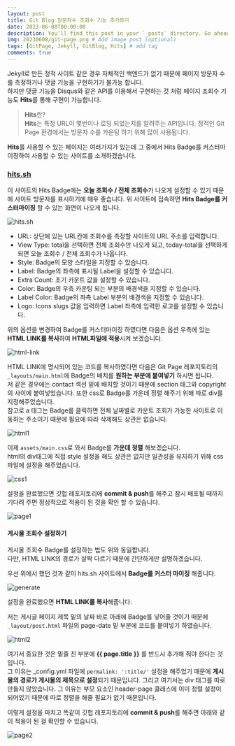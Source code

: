 ```yaml
---
layout: post
title: Git Blog 방문자수 조회수 기능 추가하기
date: 2023-06-08T00:00:00
description: You’ll find this post in your `_posts` directory. Go ahead and edit it and re-build the site to see your changes. # Add post description (optional)
img: 20230608/git-page.png # Add image post (optional)
tags: [GitPage, Jekyll, GitBlog, Hits] # add tag
comments: true
---
```

Jekyll로 만든 정적 사이트 같은 경우 자체적인 백엔드가 없기 때문에 페이지 방문자 수를 측정하거나 댓글 기능을 구현하기가 불가능 합니다.  
하지만 댓글 기능을 Disqus와 같은 API를 이용해서 구현하는 것 처럼 페이지 조회수 기능도 **Hits**를 통해 구현이 가능합니다.

> **Hits**란?  
> **Hits**는 특정 URL이 몇번이나 로딩 되었는지를 알려주는 API입니다. 정적인 Git Page 환경에서는 방문자 수를 카운팅 하기 위해 많이 사용됩니다.

**Hits**를 사용할 수 있는 페이지는 여러가지가 있는데 그 중에서 Hits Badge를 커스터마이징하여 사용할 수 있는 사이트를 소개하겠습니다.

### **[hits.sh](https://hits.sh/)** 
이 사이트의 Hits Badge에는 **오늘 조회수 / 전체 조회수**가 나오게 설정할 수 있기 때문에 사이트 방문자를 표시하기에 매우 좋습니다.
위 사이트에 접속하면 **Hits Badge를 커스터마이징** 할 수 있는 화면이 나오게 됩니다.

![hits.sh]({{site.baseurl}}/assets/img/20230608/generate-badge.png)

* URL: 상단에 있는 URL칸에 조회수를 측정할 사이트의 URL 주소를 입력합니다.
* View Type: total을 선택하면 전체 조회수만 나오게 되고, today-total을 선택하게 되면 오늘 조회수 / 전체 조회수가 나옵니다.
* Style: Badge의 모양 스타일을 지정할 수 있습니다.
* Label: Badge의 좌측에 표시될 Label을 설정할 수 있습니다.
* Extra Count: 초기 카운트 값을 설정할 수 있습니다.
* Color: Badge의 우측 카운팅 되는 부분의 배경색을 지정할 수 있습니다.
* Label Color: Badge의 좌측 Label 부분의 배경색을 지정할 수 있습니다.
* Logo: Icons slugs 값을 입력하면 Label 좌측에 입력한 로고를 설정할 수 있습니다.

위의 옵션을 변경하여 Badge를 커스터마이징 하였다면 다음은 옵션 우측에 있는 **HTML LINK를 복사**하여 **HTML파일에 적용**시켜 보겠습니다.

![html-link]({{site.baseurl}}/assets/img/20230608/html-link.png)

HTML LINK에 명시되어 있는 코드를 복사하였다면 다음은 Git Page 레포지토리의 `_layouts/main.html`에 Badge의 배치를 **원하는 부분에 붙여넣기** 하시면 됩니다.  
저 같은 경우에는 contact 섹션 밑에 배치할 것이기 때문에 section 태그와 copyright의 사이에 붙여넣었습니다. 또한 css로 Badge를 가운데 정렬 해주기 위해 따로 div를 지정해주었습니다.  
참고로 a 태그는 Badge를 클릭하면 전체 날짜별로 카운트 조회가 가능한 사이트로 이동하는 주소이기 때문에 필요에 따라 삭제해도 상관은 없습니다.

![html1]({{site.baseurl}}/assets/img/20230608/html1.png)

이제 `assets/main.css`로 와서 Badge를 **가운데 정렬** 해보겠습니다.  
html의 div태그에 직접 style 설정을 해도 상관은 없지만 일관성을 유지하기 위해 css 파일에 설정을 해주었습니다.

![css1]({{site.baseurl}}/assets/img/20230608/css1.png)

설정을 완료했으면 깃헙 레포지토리에 **commit & push**를 해주고 잠시 배포될 때까지 기다려 주면 정상적으로 적용이 된 것을 확인 할 수 있습니다.

![page1]({{site.baseurl}}/assets/img/20230608/page1.png)

#### **게시물 조회수 설정하기**
게시물 조회수 Badge를 설정하는 법도 위와 동일합니다.  
다만, HTML LINK의 경로가 살짝 다르기 때문에 간단하게만 설명하겠습니다.

우선 위에서 했던 것과 같이 hits.sh 사이트에서 **Badge를 커스터 마이징** 해줍니다.

![generate]({{site.baseurl}}/assets/img/20230608/generate.png)

설정을 완료했으면 **HTML LINK를 복사**해줍니다.

저는 게시글 페이지 제목 밑의 날짜 바로 아래에 Badge를 넣어줄 것이기 때문에 `_layout/post.html` 파일의 page-date 밑 부분에 코드를 붙여넣기 하였습니다.

![html2]({{site.baseurl}}/assets/img/20230608/html2.png)

여기서 중요한 것은 밑줄 친 부분에 **{{ page.title }}** 를 반드시 추가해 줘야 한다는 것입니다.  
그 이유는 _config.yml 파일에 `permalink: ':title/'` 설정을 해주었기 때문에 **게시물의 경로가 게시물의 제목으로 설정**되기 때문입니다.
그리고 여기서는 div 태그를 따로 만들지 않았습니다. 그 이유는 부모 요소인 header-page 클래스에 이미 정렬 설정이 되어있기 때문에 따로 정렬을 해줄 필요가 없기 때문입니다.

이렇게 설정을 마치고 똑같이 깃헙 레포지토리에 **commit & push**를 해주면 아래와 같이 적용이 된 걸 확인할 수 있습니다.

![page2]({{site.baseurl}}/assets/img/20230608/page2.png)